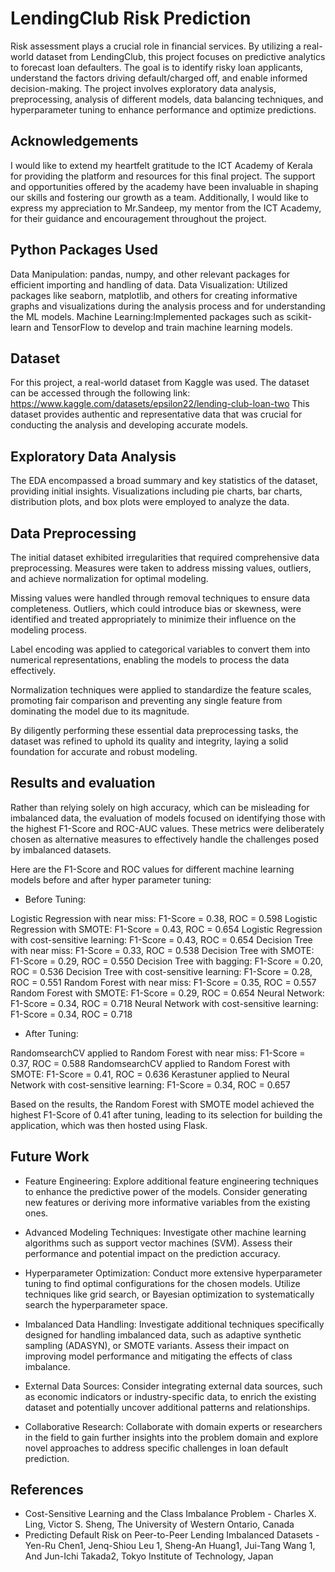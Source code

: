 
# LendingClub Risk Prediction

Risk assessment plays a crucial role in financial services. By utilizing a real-world dataset from LendingClub, this project focuses on predictive analytics to forecast loan defaulters. The goal is to identify risky loan applicants, understand the factors driving default/charged off, and enable informed decision-making. The project involves exploratory data analysis, preprocessing, analysis of different models, data balancing techniques, and hyperparameter tuning to enhance performance and optimize predictions.

## Acknowledgements

I would like to extend my heartfelt gratitude to the ICT Academy of Kerala for providing the platform and resources for this final project. The support and opportunities offered by the academy have been invaluable in shaping our skills and fostering our growth as a team. Additionally, I would like to express my appreciation to Mr.Sandeep, my mentor from the ICT Academy, for their guidance and encouragement throughout the project. 
## Python Packages Used

Data Manipulation: pandas, numpy, and other relevant packages for efficient importing and handling of data.
Data Visualization: Utilized packages like seaborn, matplotlib, and others for creating informative graphs and visualizations during the analysis process and for understanding the ML models.
Machine Learning:Implemented packages such as scikit-learn and TensorFlow to develop and train machine learning models. 
## Dataset

For this project, a real-world dataset from Kaggle was used. The dataset can be accessed through the following link: https://www.kaggle.com/datasets/epsilon22/lending-club-loan-two
 This dataset provides authentic and representative data that was crucial for conducting the analysis and developing accurate models.


## Exploratory Data Analysis

The EDA encompassed a broad summary and key statistics of the dataset, providing initial insights. Visualizations including pie charts, bar charts, distribution plots, and box plots were employed to analyze the data. 
## Data Preprocessing

The initial dataset exhibited irregularities that required comprehensive data preprocessing. Measures were taken to address missing values, outliers, and achieve normalization for optimal modeling.

Missing values were handled through removal techniques to ensure data completeness. Outliers, which could introduce bias or skewness, were identified and treated appropriately to minimize their influence on the modeling process.

Label encoding was applied to categorical variables to convert them into numerical representations, enabling the models to process the data effectively.

Normalization techniques were applied to standardize the feature scales, promoting fair comparison and preventing any single feature from dominating the model due to its magnitude.

By diligently performing these essential data preprocessing tasks, the dataset was refined to uphold its quality and integrity, laying a solid foundation for accurate and robust modeling.
## Results and evaluation

Rather than relying solely on high accuracy, which can be misleading for imbalanced data, the evaluation of models focused on identifying those with the highest F1-Score and ROC-AUC values. These metrics were deliberately chosen as alternative measures to effectively handle the challenges posed by imbalanced datasets.

Here are the F1-Score and ROC values for different machine learning models before and after hyper parameter tuning:

- Before Tuning:

Logistic Regression with near miss: F1-Score = 0.38, ROC = 0.598
Logistic Regression with SMOTE: F1-Score = 0.43, ROC = 0.654
Logistic Regression with cost-sensitive learning: F1-Score = 0.43, ROC = 0.654
Decision Tree with near miss: F1-Score = 0.33, ROC = 0.538
Decision Tree with SMOTE: F1-Score = 0.29, ROC = 0.550
Decision Tree with bagging: F1-Score = 0.20, ROC = 0.536
Decision Tree with cost-sensitive learning: F1-Score = 0.28, ROC = 0.551
Random Forest with near miss: F1-Score = 0.35, ROC = 0.557
Random Forest with SMOTE: F1-Score = 0.29, ROC = 0.654
Neural Network: F1-Score = 0.34, ROC = 0.718
Neural Network with cost-sensitive learning: F1-Score = 0.34, ROC = 0.718

- After Tuning:

RandomsearchCV applied to Random Forest with near miss: F1-Score = 0.37, ROC = 0.588
RandomsearchCV applied to Random Forest with SMOTE: F1-Score = 0.41, ROC = 0.636
Kerastuner applied to Neural Network with cost-sensitive learning: F1-Score = 0.34, ROC = 0.657


Based on the results, the Random Forest with SMOTE model achieved the highest F1-Score of 0.41 after tuning, leading to its selection for building the application, which was then hosted using Flask.
## Future Work

- Feature Engineering: Explore additional feature engineering techniques to enhance the predictive power of the models. Consider generating new features or deriving more informative variables from the existing ones.

- Advanced Modeling Techniques: Investigate other machine learning algorithms such as support vector machines (SVM). Assess their performance and potential impact on the prediction accuracy.

- Hyperparameter Optimization: Conduct more extensive hyperparameter tuning to find optimal configurations for the chosen models. Utilize techniques like grid search, or Bayesian optimization to systematically search the hyperparameter space.

- Imbalanced Data Handling: Investigate additional techniques specifically designed for handling imbalanced data, such as adaptive synthetic sampling (ADASYN), or SMOTE variants. Assess their impact on improving model performance and mitigating the effects of class imbalance.

- External Data Sources: Consider integrating external data sources, such as economic indicators or industry-specific data, to enrich the existing dataset and potentially uncover additional patterns and relationships.

- Collaborative Research: Collaborate with domain experts or researchers in the field to gain further insights into the problem domain and explore novel approaches to address specific challenges in loan default prediction.
## References

- Cost-Sensitive Learning and the Class Imbalance Problem  -   Charles X. Ling, Victor S. Sheng, The University of Western Ontario, Canada
- Predicting Default Risk on Peer-to-Peer Lending Imbalanced Datasets   -   Yen-Ru Chen1, Jenq-Shiou Leu 1, Sheng-An Huang1, Jui-Tang Wang 1, And Jun-Ichi Takada2, Tokyo Institute of Technology, Japan
